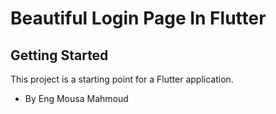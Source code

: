 # Beautiful Login Page In Flutter

## Getting Started

This project is a starting point for a Flutter application.

- By Eng Mousa Mahmoud


